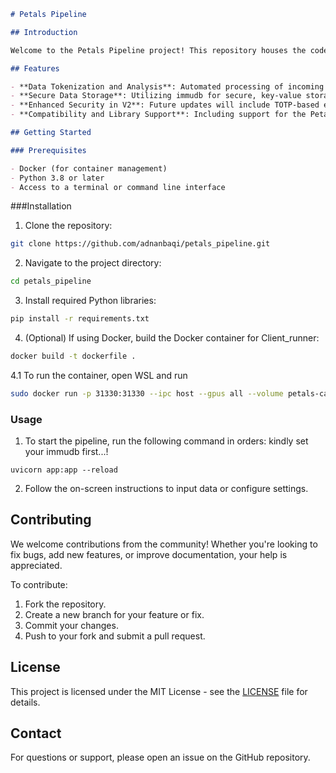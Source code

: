 

```markdown
# Petals Pipeline

## Introduction

Welcome to the Petals Pipeline project! This repository houses the code for an innovative data processing and analysis pipeline designed to efficiently handle and process large volumes of data. Leveraging cutting-edge technologies and algorithms, the Petals Pipeline aims to provide a robust and scalable solution for data scientists and developers alike.

## Features

- **Data Tokenization and Analysis**: Automated processing of incoming data, including tokenization, language detection, and token count.
- **Secure Data Storage**: Utilizing immudb for secure, key-value storage of processed data.
- **Enhanced Security in V2**: Future updates will include TOTP-based encryption and decryption for enhanced data security.
- **Compatibility and Library Support**: Including support for the Petals library and a workaround for UVLoop on Windows platforms named `WindowsLoop`.

## Getting Started

### Prerequisites

- Docker (for container management)
- Python 3.8 or later
- Access to a terminal or command line interface
```

###Installation

1. Clone the repository:
```bash
git clone https://github.com/adnanbaqi/petals_pipeline.git
```

2. Navigate to the project directory:
```bash
cd petals_pipeline
```

3. Install required Python libraries:
```bash
pip install -r requirements.txt
```

4. (Optional) If using Docker, build the Docker container for Client_runner:
```bash
docker build -t dockerfile .
```
4.1 To run the container, open WSL and run 

```bash
sudo docker run -p 31330:31330 --ipc host --gpus all --volume petals-cache:/cache --rm \learningathome/petals:main \python -m petals.cli.run_server --port 31330 deepseek-ai/deepseek-coder-7b-instruct --public_name {YOUR_NAME} --initial_peers /ip4/45.79.153.218/tcp/31337/p2p/QmXfANcrDYnt5LTXKwtBP5nsTMLQdgxJHbK3L1hZdFN8km 
```

### Usage

1. To start the pipeline, run the following command in orders:
kindly set your immudb first...!

```bash/terminal
uvicorn app:app --reload
```
2. Follow the on-screen instructions to input data or configure settings.

## Contributing

We welcome contributions from the community! Whether you're looking to fix bugs, add new features, or improve documentation, your help is appreciated.

To contribute:

1. Fork the repository.
2. Create a new branch for your feature or fix.
3. Commit your changes.
4. Push to your fork and submit a pull request.

## License

This project is licensed under the MIT License - see the [LICENSE](LICENSE) file for details.

## Contact

For questions or support, please open an issue on the GitHub repository.
```

